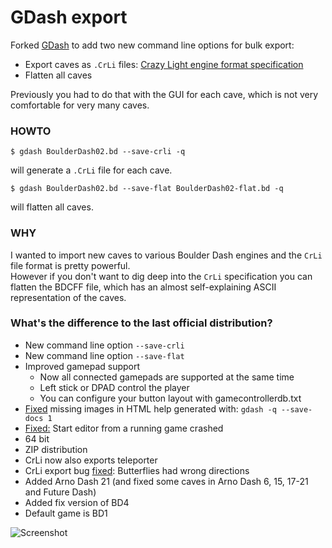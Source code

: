 # GDash export #

Forked [GDash](https://bitbucket.org/czirkoszoltan/gdash/src/master/README.md) to add two new command line options for bulk export:

* Export caves as `.CrLi` files:
[Crazy Light engine format specification](http://www.gratissaugen.de/erbsen/BD-Inside-FAQ.html#CrLi-Engine)
* Flatten all caves

Previously you had to do that with the GUI for each cave, which is not very comfortable for very many caves.

### HOWTO

    $ gdash BoulderDash02.bd --save-crli -q

will generate a `.CrLi` file for each cave.

    $ gdash BoulderDash02.bd --save-flat BoulderDash02-flat.bd -q

will flatten all caves.

### WHY

I wanted to import new caves to various Boulder Dash engines and the `CrLi` file format is pretty powerful.<br>
However if you don't want to dig deep into the `CrLi` specification you can flatten the BDCFF file, which has an almost self-explaining ASCII
representation of the caves.

### What's the difference to the last official distribution? ###

* New command line option `--save-crli`
* New command line option `--save-flat`
* Improved gamepad support
    * Now all connected gamepads are supported at the same time
    * Left stick or DPAD control the player
    * You can configure your button layout with gamecontrollerdb.txt
* [Fixed](https://github.com/revvv/gdash-export-CrLi/commit/fba5a7feb71335903b70c80627ea24d4911956b8) missing images in HTML help generated with: `gdash -q --save-docs 1`
* [Fixed:](https://github.com/revvv/gdash-export-CrLi/commit/3bd063698313bd4fb86e61732ebfca262c92827e) Start editor from a running game crashed
* 64 bit
* ZIP distribution
* CrLi now also exports teleporter
* CrLi export bug [fixed](https://github.com/revvv/gdash-export-CrLi/commit/f2c9913cfdc84fc8a0e519cf547e35d6d3d70fca): Butterflies had wrong directions
* Added Arno Dash 21 (and fixed some caves in Arno Dash 6, 15, 17-21 and Future Dash)
* Added fix version of BD4
* Default game is BD1

![Screenshot](https://raw.githubusercontent.com/revvv/gdash-export-CrLi/master/Arno_Dash-21-A.png)

